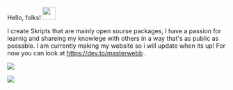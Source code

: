 Hello, folks! <img src="https://raw.githubusercontent.com/MartinHeinz/MartinHeinz/master/wave.gif" width="30px">



I create Skripts that are mainly open sourse packages, I have a passion for learnig and shareing my knowlege with others in a way that's as public as possable. I am currently making my website so i will update when its up! For now you can look at https://dev.to/masterwebb .


![](https://img.shields.io/badge/Laguages-Script,JavaScript,HTML,CSS,C++.-informational?style=flat&logo=<LOGO_NAME>&logoColor=white&color=2bbc8a)

![](https://img.shields.io/badge/Editor-Intellij-IDEA-informational?style=flat&logo=<LOGO_NAME>&logoColor=white&color=2bbc8a)
